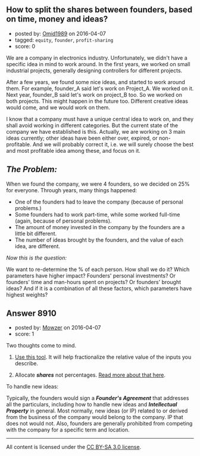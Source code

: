 ## How to split the shares between founders, based on time, money and ideas?

- posted by: [Omid1989](https://stackexchange.com/users/2817522/omid1989) on 2016-04-07
- tagged: `equity`, `founder`, `profit-sharing`
- score: 0

We are a company in electronics industry. Unfortunately, we didn't have a specific idea in mind to work around.
In the first years, we worked on small industrial projects, generally designing controllers for different projects.

After a few years, we found some nice ideas, and started to work around them. For example, founder_A said let's work on Project_A. We worked on it. Next year, founder_B said let's work on project_B too. So we worked on both projects. This might happen in the future too. Different creative ideas would come, and we would work on them.

I know that a company must have a unique central idea to work on, and they shall avoid working in different categories. But the current state of the company we have established is this. Actually, we are working on 3 main ideas currently; other ideas have been either over, expired, or non-profitable. And we will probably correct it, i.e. we will surely choose the best and most profitable idea among these, and focus on it.

***The Problem:***
-
When we found the company, we were 4 founders, so we decided on 25% for everyone. Through years, many things happened:

- One of the founders had to leave the company (because of personal problems.)
- Some founders had to work part-time, while some worked full-time (again, because of personal problems).
- The amount of money invested in the company by the founders are a little bit different.
- The number of ideas brought by the founders, and the value of each idea, are different.

*Now this is the question:*

We want to re-determine the % of each person. How shall we do it? Which parameters have higher impact? Founders' personal investments? Or founders' time and man-hours spent on projects? Or founders' brought ideas? And if it is a combination of all these factors, which parameters have highest weights?


## Answer 8910

- posted by: [Mowzer](https://stackexchange.com/users/1803081/mowzer) on 2016-04-07
- score: 1

<p>Two thoughts come to mind.</p>

<ol>
<li><p><a href="http://www.foundrs.com" rel="nofollow noreferrer">Use this tool</a>. It will help fractionalize the relative value of the inputs you describe.</p></li>
<li><p>Allocate <strong><em>shares</em></strong> not percentages. <a href="https://startups.stackexchange.com/a/8865/5273">Read more about that here</a>.</p></li>
</ol>

<p>To handle new ideas:</p>

<p>Typically, the founders would sign a <strong><em>Founder's Agreement</em></strong> that addresses all the particulars, including how to handle new ideas and <strong><em>Intellectual Property</em></strong> in general. Most normally, new ideas (or IP) related to or derived from the business of the company would belong to the company. IP that does not would not. Also, founders are generally prohibited from competing with the company for a specific term and location. </p>




---

All content is licensed under the [CC BY-SA 3.0 license](https://creativecommons.org/licenses/by-sa/3.0/).
